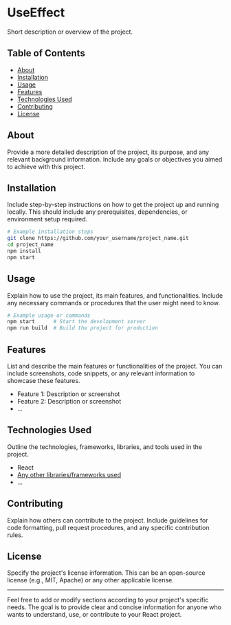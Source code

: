 
# UseEffect

Short description or overview of the project.

## Table of Contents

- [About](#about)
- [Installation](#installation)
- [Usage](#usage)
- [Features](#features)
- [Technologies Used](#technologies-used)
- [Contributing](#contributing)
- [License](#license)

## About

Provide a more detailed description of the project, its purpose, and any relevant background information. Include any goals or objectives you aimed to achieve with this project.

## Installation

Include step-by-step instructions on how to get the project up and running locally. This should include any prerequisites, dependencies, or environment setup required.

```bash
# Example installation steps
git clone https://github.com/your_username/project_name.git
cd project_name
npm install
npm start
```

## Usage

Explain how to use the project, its main features, and functionalities. Include any necessary commands or procedures that the user might need to know.

```bash
# Example usage or commands
npm start      # Start the development server
npm run build  # Build the project for production
```

## Features

List and describe the main features or functionalities of the project. You can include screenshots, code snippets, or any relevant information to showcase these features.

- Feature 1: Description or screenshot
- Feature 2: Description or screenshot
- ...

## Technologies Used

Outline the technologies, frameworks, libraries, and tools used in the project.

- React
- [Any other libraries/frameworks used](link_to_library)
- ...

## Contributing

Explain how others can contribute to the project. Include guidelines for code formatting, pull request procedures, and any specific contribution rules.

## License

Specify the project's license information. This can be an open-source license (e.g., MIT, Apache) or any other applicable license.

---

Feel free to add or modify sections according to your project's specific needs. The goal is to provide clear and concise information for anyone who wants to understand, use, or contribute to your React project.
